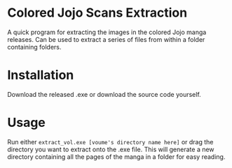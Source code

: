 # Colored Jojo Scans Extraction
A quick program for extracting the images in the colored Jojo manga releases. Can be used to extract a series of files from within a folder containing folders.

# Installation
Download the released .exe or download the source code yourself.

# Usage
Run either `extract_vol.exe [voume's directory name here]` or drag the directory you want to extract onto the .exe file.
This will generate a new directory containing all the pages of the manga in a folder for easy reading.
